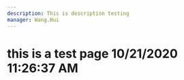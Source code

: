 ```yaml
---
description: This is description testing
manager: Wang.Hui
---
```

# this is a test page 10/21/2020 11:26:37 AM
